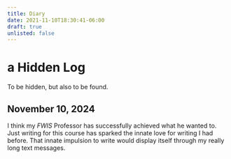 ```yaml
---
title: Diary
date: 2021-11-10T18:30:41-06:00
draft: true
unlisted: false
---
```


# a Hidden Log 

To be hidden, but also to be found.

## November 10, 2024

I think my *FWIS* Professor has successfully achieved what he wanted to. Just writing for this course has sparked the innate love for writing I had before. That innate impulsion to write would display itself through my really long text messages. 
